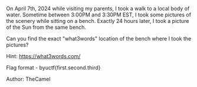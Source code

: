 On April 7th, 2024 while visiting my parents, I took a walk to a local body of water. Sometime between 3:00PM and 3:30PM EST, I took some pictures of the scenery while sitting on a bench. Exactly 24 hours later, I took a picture of the Sun from the same bench.

Can you find the exact "what3words" location of the bench where I took the pictures?

Hint: https://what3words.com/

Flag format - byuctf{first.second.third}

Author: TheCamel
